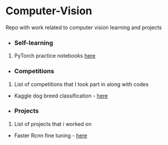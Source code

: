 # Computer-Vision
Repo with work related to computer vision learning and projects 

* ### Self-learning
1. PyTorch practice notebooks [here](https://github.com/irohitraj/Computer-Vision/tree/main/Pytorch) 

* ### Competitions
1. List of competitions that I took part in along with codes
  - Kaggle dog breed classification - [here](https://github.com/irohitraj/Computer-Vision/tree/main/Competitions/Kaggle_Dog_breed_classification) 

* ### Projects
1. List of projects that i worked on
  - Faster Rcnn fine tuning - [here](https://github.com/irohitraj/Computer-Vision/tree/main/Faster_RCNN) 
